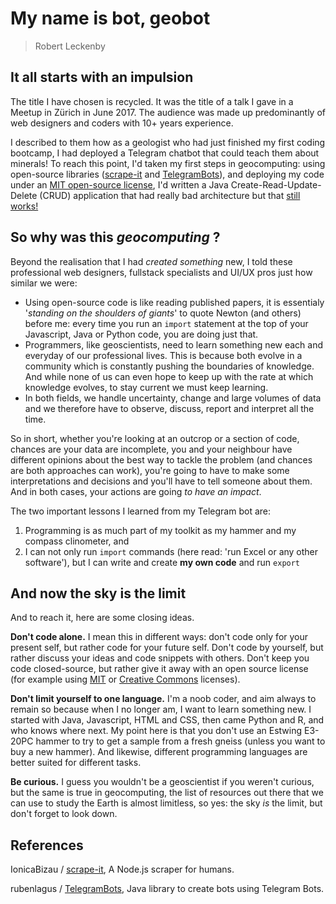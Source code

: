 # My name is bot, geobot

> Robert Leckenby

## It all starts with an impulsion

The title I have chosen is recycled. It was the title of a talk I gave in a Meetup in Zürich in June 2017. The audience was made up predominantly of web designers and coders with 10+ years experience.

I described to them how as a geologist who had just finished my first coding bootcamp, I had deployed a Telegram chatbot that could teach them about minerals! To reach this point, I'd taken my first steps in geocomputing: using open-source libraries ([scrape-it](https://github.com/IonicaBizau/scrape-it) and [TelegramBots](https://github.com/rubenlagus/TelegramBots)), and deploying my code under an [MIT open-source license](https://opensource.org/licenses/MIT), I'd written a Java Create-Read-Update-Delete (CRUD) application that had really bad architecture but that [still works!](http://telegram.me/geoLearnBot)

## So why was this *geocomputing* ?

Beyond the realisation that I had *created something* new, I told these professional web designers, fullstack specialists and UI/UX pros just how similar we were:
- Using open-source code is like reading published papers, it is essentialy '*standing on the shoulders of giants*' to quote Newton (and others) before me: every time you run an `import` statement at the top of your Javascript, Java or Python code, you are doing just that.
- Programmers, like geoscientists, need to learn something new each and everyday of our professional lives. This is because both evolve in a community which is constantly pushing the boundaries of knowledge. And while none of us can even hope to keep up with the rate at which knowledge evolves, to stay current we must keep learning.
- In both fields, we handle uncertainty, change and large volumes of data and we therefore have to observe, discuss, report and interpret all the time.

So in short, whether you're looking at an outcrop or a section of code, chances are your data are incomplete, you and your neighbour have different opinions about the best way to tackle the problem (and chances are both approaches can work), you're going to have to make some interpretations and decisions and you'll have to tell someone about them. And in both cases, your actions are going *to have an impact*.

The two important lessons I learned from my Telegram bot are:
1.  Programming is as much part of my toolkit as my hammer and my compass clinometer, and
2.  I can not only run `import` commands (here read: 'run Excel or any other software'), but I can write and create **my own code** and run `export`

## And now the sky is the limit

And to reach it, here are some closing ideas.

**Don't code alone.** I mean this in different ways: don't code only for your present self, but rather code for your future self. Don't code by yourself, but rather discuss your ideas and code snippets with others. Don't keep you code closed-source, but rather give it away with an open source license (for example using [MIT](https://opensource.org/licenses/MIT) or [Creative Commons](https://creativecommons.org/licenses/) licenses).

**Don't limit yourself to one language.** I'm a noob coder, and aim always to remain so because when I no longer am, I want to learn something new. I started with Java, Javascript, HTML and CSS, then came Python and R, and who knows where next. My point here is that you don't use an Estwing E3-20PC hammer to try to get a sample from a fresh gneiss (unless you want to buy a new hammer). And likewise, different programming languages are better suited for different tasks.

**Be curious.** I guess you wouldn't be a geoscientist if you weren't curious, but the same is true in geocomputing, the list of resources out there that we can use to study the Earth is almost limitless, so yes: the sky *is* the limit, but don't forget to look down.

## References

IonicaBizau / [scrape-it](https://github.com/IonicaBizau/scrape-it), A Node.js scraper for humans.

rubenlagus / [TelegramBots](https://github.com/rubenlagus/TelegramBots), Java library to create bots using Telegram Bots.